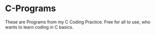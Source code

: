# C-Programs
 These are Programs from my C Coding Practice.
 Free for all to use, who wants to learn coding in C basics.
 
